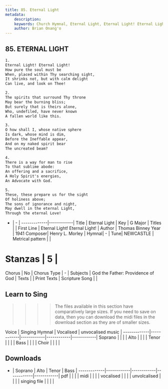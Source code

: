 ```yaml
---
title: 85. Eternal Light
metadata:
    description: 
    keywords: Church Hymnal, Eternal Light, Eternal Light! Eternal Light!, 
    author: Brian Onang'o
---
```



## 85. ETERNAL LIGHT

```txt
1.
Eternal Light! Eternal Light! 
How pure the soul must be 
When, placed within Thy searching sight, 
It shrinks not, but with calm delight 
Can live, and look on Thee! 

2.
The spirits that surround Thy throne 
May bear the burning bliss; 
But surely that is theirs alone, 
Who, undefiled, have never known 
A fallen world like this. 

3.
O how shall I, whose native sphere 
Is dark, whose mind is dim, 
Before the Ineffable appear, 
And on my naked spirit bear 
The uncreated beam? 

4.
There is a way for man to rise 
To that sublime abode: 
An offering and a sacrifice, 
A Holy Spirit's energies, 
An Advocate with God. 

5.
These, these prepare us for the sight 
Of holiness above; 
The sons of ignorance and night, 
May dwell in the eternal Light, 
Through the eternal Love!

```

- |   -  |
-------------|------------|
Title | Eternal Light |
Key | G Major |
Titles |  |
First Line | Eternal Light! Eternal Light! |
Author | Thomas Binney
Year | 1941
Composer| Henry L. Morley |
Hymnal|  - |
Tune| NEWCASTLE |
Metrical pattern | |
# Stanzas | 5 |
Chorus | No |
Chorus Type | - |
Subjects | God the Father: Providence of God |
Texts |  |
Print Texts | 
Scripture Song |  |
  
## Learn to Sing

>>>> The files available in this section have comparatively large sizes. If you need to save on data, then you can download the midi files in the download section as they are of smaller sizes.

Voice |  Singing Hymnal | Vocalised | unvocalised music |
-------------|------------|------------|------------|------------|
Soprano | | | |
Alto | | | |
Tenor | | | |
Bass | | | |
Choir | | | |

## Downloads

- |  Soprano | Alto | Tenor | Bass |
-------------|------------|------------|------------|------------|
pdf | | | |
midi | | | |
vocalised | | | |
unvolcalised | | | |
singing file | | | |
  